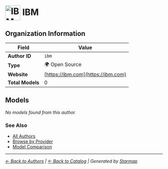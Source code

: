 # <img src="https://raw.githubusercontent.com/agentstation/starmap/master/internal/embedded/logos/ibm.svg" alt="IBM logo" width="48" height="48" style="vertical-align: middle;"> IBM
  
  
  
## Organization Information
  
| Field | Value |
|---------|---------|
| **Author ID** | `ibm` |
| **Type** | 🌍 Open Source |
| **Website** | [https://ibm.com](https://ibm.com) |
| **Total Models** | 0 |

  
## Models
  
*No models found from this author.*
  
### See Also
  
- [All Authors](../)
- [Browse by Provider](../../providers/)
- [Model Comparison](../../models/)
  
---
*_[← Back to Authors](../) | [← Back to Catalog](../../) | Generated by [Starmap](https://github.com/agentstation/starmap)_*